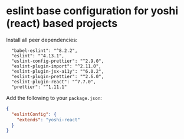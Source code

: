 # eslint base configuration for yoshi (react) based projects

Install all peer dependencies:

```
  "babel-eslint": "^8.2.2",
  "eslint": "^4.13.1",
  "eslint-config-prettier": "^2.9.0",
  "eslint-plugin-import": "^2.11.0",
  "eslint-plugin-jsx-a11y": "^6.0.2",
  "eslint-plugin-prettier": "^2.6.0",
  "eslint-plugin-react": "^7.7.0",
  "prettier": "^1.11.1"
```

Add the following to your `package.json`:

```json
{
  "eslintConfig": {
    "extends": "yoshi-react"
  }
}
```
